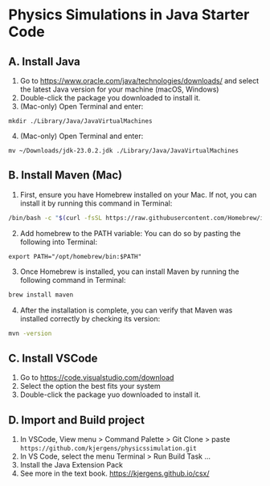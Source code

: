 # Physics Simulations in Java Starter Code

## A. Install Java
1. Go to https://www.oracle.com/java/technologies/downloads/ and select the latest Java version for your machine (macOS, Windows)
2. Double-click the package you downloaded to install it.
3. (Mac-only) Open Terminal and enter:
```
mkdir ./Library/Java/JavaVirtualMachines
```

4. (Mac-only) Open Terminal and enter:
```
mv ~/Downloads/jdk-23.0.2.jdk ./Library/Java/JavaVirtualMachines
```

## B. Install Maven (Mac)
1. First, ensure you have Homebrew installed on your Mac. If not, you can install it by running this command in Terminal:

```bash
/bin/bash -c "$(curl -fsSL https://raw.githubusercontent.com/Homebrew/install/HEAD/install.sh)"
```

2. Add homebrew to the PATH variable: You can do so by pasting the following into Terminal:

```
export PATH="/opt/homebrew/bin:$PATH"
```

3. Once Homebrew is installed, you can install Maven by running the following command in Terminal:

```bash
brew install maven
```

4. After the installation is complete, you can verify that Maven was installed correctly by checking its version:

```bash
mvn -version
```

## C. Install VSCode
1. Go to https://code.visualstudio.com/download 
2. Select the option the best fits your system
3. Double-click the package yuo downloaded to install it. 
   

## D. Import and Build project
1. In VSCode, View menu > Command Palette > Git Clone > paste `https://github.com/kjergens/physicssimulation.git`
2. In VS Code, select the menu Terminal > Run Build Task ...
3. Install the Java Extension Pack
4. See more in the text book. https://kjergens.github.io/csx/

